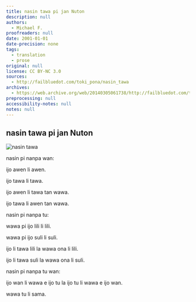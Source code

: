 ```yaml
---
title: nasin tawa pi jan Nuton
description: null
authors:
  - Michael F.
proofreaders: null
date: 2001-01-01
date-precision: none
tags:
  - translation
  - prose
original: null
license: CC BY-NC 3.0
sources:
  - http://failbluedot.com/toki_pona/nasin_tawa
archives:
  - https://web.archive.org/web/20140305061738/http://failbluedot.com/toki_pona/nasin_tawa
preprocessing: null
accessibility-notes: null
notes: null
---
```


## nasin tawa pi jan Nuton

![nasin tawa](https://web.archive.org/web/20140305061738im_/http://failbluedot.com/images/newton.jpg)

nasin pi nanpa wan:

ijo awen li awen.

ijo tawa li tawa.

ijo awen li tawa tan wawa.

ijo tawa li awen tan wawa.

nasin pi nanpa tu:

wawa pi ijo lili li lili.

wawa pi ijo suli li suli.

ijo li tawa lili la wawa ona li lili.

ijo li tawa suli la wawa ona li suli.

nasin pi nanpa tu wan:

ijo wan li wawa e ijo tu la ijo tu li wawa e ijo wan.

wawa tu li sama.

